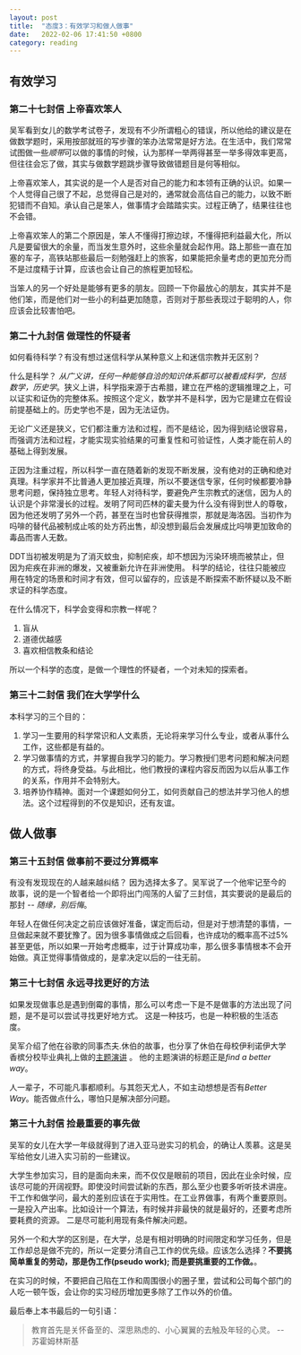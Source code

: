 ```yaml
---
layout: post
title:  "态度3：有效学习和做人做事"
date:   2022-02-06 17:41:50 +0800
category: reading
---
```


## 有效学习

### 第二十七封信 上帝喜欢笨人

吴军看到女儿的数学考试卷子，发现有不少所谓粗心的错误，所以他给的建议是在做数学题时，采用按部就班的写步骤的笨办法常常是好方法。在生活中，我们常常试图做一些*顺带*可以做的事情的时候，认为那样一举两得甚至一举多得效率更高，但往往会忘了做，其实与做数学题跳步骤导致做错题目是何等相似。

上帝喜欢笨人，其实说的是一个人是否对自己的能力和本领有正确的认识。如果一个人觉得自己很了不起，总觉得自己是对的，通常就会高估自己的能力，以致不断犯错而不自知。承认自己是笨人，做事情才会踏踏实实。过程正确了，结果往往也不会错。

上帝喜欢笨人的第二个原因是，笨人不懂得打擦边球，不懂得把利益最大化，所以凡是要留很大的余量，而当发生意外时，这些余量就会起作用。路上那些一直在加塞的车子，高铁站那些最后一刻勉强赶上的旅客，如果能把余量考虑的更加充分而不是过度精于计算，应该也会让自己的旅程更加轻松。

当笨人的另一个好处是能够有更多的朋友。回顾一下你最放心的朋友，其实并不是他们笨，而是他们对一些小的利益更加随意，否则对于那些表现过于聪明的人，你应该会比较害怕吧。

### 第二十九封信 做理性的怀疑者

如何看待科学？有没有想过迷信科学从某种意义上和迷信宗教并无区别？

什么是科学？ *从广义讲，任何一种能够自洽的知识体系都可以被看成科学，包括数学，历史学*。狭义上讲，科学指来源于古希腊，建立在严格的逻辑推理之上，可以证实和证伪的完整体系。按照这个定义，数学并不是科学，因为它是建立在假设前提基础上的。历史学也不是，因为无法证伪。

无论广义还是狭义，它们都注重方法和过程，而不是结论，因为得到结论很容易，而强调方法和过程，才能实现实验结果的可重复性和可验证性，人类才能在前人的基础上得到发展。

正因为注重过程，所以科学一直在随着新的发现不断发展，没有绝对的正确和绝对真理。科学家并不比普通人更加接近真理，所以不要迷信专家，任何时候都要冷静思考问题，保持独立思考。年轻人对待科学，要避免产生宗教式的迷信，因为人的认识是个非常漫长的过程。发明了阿司匹林的霍夫曼为什么没有得到世人的尊敬，因为他还发明了另外一个药，甚至在当时也曾获得推崇，那就是海洛因。当初作为吗啡的替代品被制成止咳的处方药出售，却没想到最后会发展成比吗啡更加致命的毒品而害人无数。

DDT当初被发明是为了消灭蚊虫，抑制疟疾，却不想因为污染环境而被禁止，但因为疟疾在非洲的爆发，又被重新允许在非洲使用。 科学的结论，往往只能被应用在特定的场景和时间才有效，但可以留存的，应该是不断探索不断怀疑以及不断求证的科学态度。

在什么情况下，科学会变得和宗教一样呢？

1. 盲从
2. 道德优越感
3. 喜欢相信教条和结论

所以一个科学的态度，是做一个理性的怀疑者，一个对未知的探索者。

### 第三十二封信 我们在大学学什么

本科学习的三个目的：

1. 学习一生要用的科学常识和人文素质，无论将来学习什么专业，或者从事什么工作，这些都是有益的。
2. 学习做事情的方式，并掌握自我学习的能力。学习教授们思考问题和解决问题的方式，将终身受益。与此相比，他们教授的课程内容反而因为以后从事工作的关系，作用并不会特别大。
3. 培养协作精神。面对一个课题如何分工，如何贡献自己的想法并学习他人的想法。这个过程得到的不仅是知识，还有友谊。

## 做人做事

### 第三十五封信 做事前不要过分算概率

有没有发现现在的人越来越纠结？ 因为选择太多了。吴军说了一个他牢记至今的故事，说的是一个智者给一个即将出门闯荡的人留了三封信，其实要说的是最后的那封 -- *随缘，别后悔*。

年轻人在做任何决定之前应该做好准备，谋定而后动，但是对于想清楚的事情，一旦做起来就不要犹豫了。因为很多事情做成之后回看，也许成功的概率高不过5%甚至更低，所以如果一开始考虑概率，过于计算成功率，那么很多事情根本不会开始做。真正觉得事情做成的，是拿决定以后的一往无前。

### 第三十七封信 永远寻找更好的方法

如果发现做事总是遇到倒霉的事情，那么可以考虑一下是不是做事的方法出现了问题，是不是可以尝试寻找更好地方式。 这是一种技巧，也是一种积极的生活态度。

吴军介绍了他在谷歌的同事杰夫.休伯的故事，也分享了休伯在母校伊利诺伊大学香槟分校毕业典礼上做的[主题演讲](https://youtube.com/watch?v=zCYszkcsBSY) 。 他的主题演讲的标题正是*find a better way*。

人一辈子，不可能凡事都顺利。与其怨天尤人，不如主动想想是否有*Better Way*。能否做点什么，哪怕只是解决部分问题。

### 第三十九封信 捡最重要的事先做

吴军的女儿在大学一年级就得到了进入亚马逊实习的机会，的确让人羡慕。这是吴军给他女儿进入实习前的一些建议。

大学生参加实习，目的是面向未来，而不仅仅是眼前的项目，因此在业余时候，应该尽可能的开阔视野。即使没时间尝试新的东西，那么至少也要多听听技术讲座。干工作和做学问，最大的差别应该在于实用性。在工业界做事，有两个重要原则。一是投入产出率。比如设计一个算法，有时候并非最快的就是最好的，还要考虑所要耗费的资源。 二是尽可能利用现有条件解决问题。

另外一个和大学的区别是，在大学，总是有相对明确的时间限定和学习任务，但是工作却总是做不完的，所以一定要分清自己工作的优先级。应该怎么选择？**不要挑简单重复的劳动，那是伪工作(pseudo work); 而是要挑重要的工作做。**。

在实习的时候，不要把自己陷在工作和周围很小的圈子里，尝试和公司每个部门的人吃一顿午饭，会让你的实习经历增加更多除了工作以外的价值。

最后奉上本书最后的一句引语：

> 教育首先是关怀备至的、深思熟虑的、小心翼翼的去触及年轻的心灵。 -- 苏霍姆林斯基